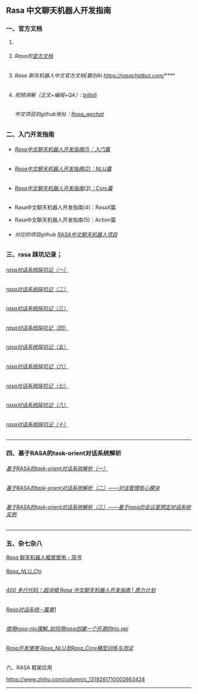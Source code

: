 ## Rasa 中文聊天机器人开发指南

### 一、官方文档

1. 

1. ###### Rasa的[官方文档](https://rasa.com/docs/rasa/playground)

2. ###### Rasa 聊天机器人中文官方文档|磐创AI https://rasachatbot.com/****

3. ###### 视频讲解（正文+编程+QA）：[bilibili](https://links.jianshu.com/go?to=https%3A%2F%2Fwww.bilibili.com%2Fvideo%2Fav16505671%2F)

   ###### 中文项目的github地址：[Rasa_wechat](https://links.jianshu.com/go?to=https%3A%2F%2Fgithub.com%2FRowl1ng%2Frasa_wechat)  

### 二、入门开发指南

- ###### [Rasa中文聊天机器人开发指南(1)：入门篇](https://jiangdg.blog.csdn.net/article/details/104328946)

- ###### [Rasa中文聊天机器人开发指南(2)：NLU篇](https://jiangdg.blog.csdn.net/article/details/104530994)

- ###### [Rasa中文聊天机器人开发指南(3)：Core篇](https://jiangdg.blog.csdn.net/article/details/105434136)

- Rasa中文聊天机器人开发指南(4)：RasaX篇

- Rasa中文聊天机器人开发指南(5)：Action篇

- ###### 对应的项目github [RASA中文聊天机器人项目](https://github.com/jiangdongguo/ChitChatAssistant)

### 三、rasa 踩坑记录；

###### [rasa对话系统踩坑记（一）](https://www.jianshu.com/p/5d9aa2a444a3)

###### [rasa对话系统踩坑记（二）](https://www.jianshu.com/p/4ecd09be4419)

###### [rasa对话系统踩坑记（三）](https://www.jianshu.com/p/ae028903d748)

###### [rasa对话系统踩坑记（四）](https://www.jianshu.com/p/9393d319e698)

###### [rasa对话系统踩坑记（五）](https://www.jianshu.com/p/eec63e56db07)

###### [rasa对话系统踩坑记（六）](https://www.jianshu.com/p/21808ac8d409)

###### [rasa对话系统踩坑记（七）](https://www.jianshu.com/p/405c087c2f7f)

###### [rasa对话系统踩坑记（八）](https://www.jianshu.com/p/6a93209c48a4)

###### [rasa对话系统踩坑记（十）](https://www.jianshu.com/p/debcf0041fcb)

-----

### 四、基于RASA的task-orient对话系统解析

###### [基于RASA的task-orient对话系统解析（一）](https://zhuanlan.zhihu.com/p/75517803)

###### [基于RASA的task-orient对话系统解析（二）——对话管理核心模块](https://zhuanlan.zhihu.com/p/78665885)

###### [基于RASA的task-orient对话系统解析（三）——基于rasa的会议室预定对话系统实例](https://zhuanlan.zhihu.com/p/81430436)

---

### 五、杂七杂八

[*Rasa* 聊天机器人框架使用 - 简书](https://www.baidu.com/link?url=ye2Ul5nXwM9goOiEDZbjlQ_HtzrQ5QhH2gZ66eeoY4kk0FtPEVXT7TwkCn2KEkES&wd=&eqid=9a7880a8000115a0000000046193720e)

###### [Rasa_NLU_Chi](https://jverson.com/ai/rasa_nlu_chi_demo.html)

###### [400 多行代码！超详细 Rasa 中文聊天机器人开发指南 | 原力计划](https://flashgene.com/archives/110272.html)

###### [Rasa对话系统--篇章1 ](https://www.jianshu.com/p/edc55ee036f3)

###### [使用rasa-nlu理解_如何用rasa创建一个开源的nlu api](https://blog.csdn.net/weixin_26749843/article/details/109071201)

###### [Rasa开发使用 Rasa_NLU及Rasa_Core模型训练与测试](https://blog.csdn.net/ling620/article/details/99845885)

###### 

六、RASA 框架应用

https://www.zhihu.com/column/c_1318281710002663424

----

###### 

